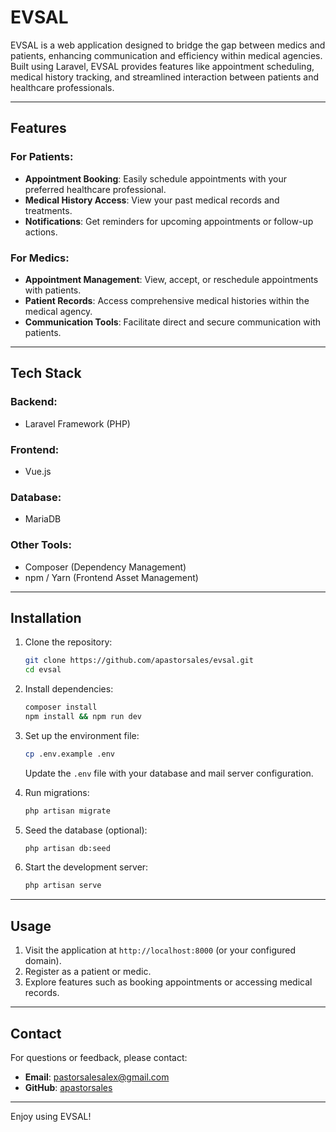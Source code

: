 # EVSAL

EVSAL is a web application designed to bridge the gap between medics and patients, enhancing communication and efficiency within medical agencies. Built using Laravel, EVSAL provides features like appointment scheduling, medical history tracking, and streamlined interaction between patients and healthcare professionals.

---

## Features

### For Patients:
- **Appointment Booking**: Easily schedule appointments with your preferred healthcare professional.
- **Medical History Access**: View your past medical records and treatments.
- **Notifications**: Get reminders for upcoming appointments or follow-up actions.

### For Medics:
- **Appointment Management**: View, accept, or reschedule appointments with patients.
- **Patient Records**: Access comprehensive medical histories within the medical agency.
- **Communication Tools**: Facilitate direct and secure communication with patients.

---

## Tech Stack

### Backend:
- Laravel Framework (PHP)

### Frontend:
- Vue.js

### Database:
- MariaDB

### Other Tools:
- Composer (Dependency Management)
- npm / Yarn (Frontend Asset Management)

---

## Installation

1. Clone the repository:
   ```bash
   git clone https://github.com/apastorsales/evsal.git
   cd evsal
   ```

2. Install dependencies:
   ```bash
   composer install
   npm install && npm run dev
   ```

3. Set up the environment file:
   ```bash
   cp .env.example .env
   ```
   Update the `.env` file with your database and mail server configuration.

4. Run migrations:
   ```bash
   php artisan migrate
   ```

5. Seed the database (optional):
   ```bash
   php artisan db:seed
   ```

6. Start the development server:
   ```bash
   php artisan serve
   ```

---

## Usage

1. Visit the application at `http://localhost:8000` (or your configured domain).
2. Register as a patient or medic.
3. Explore features such as booking appointments or accessing medical records.

---

## Contact

For questions or feedback, please contact:
- **Email**: pastorsalesalex@gmail.com
- **GitHub**: [apastorsales](https://github.com/apastorsales)

---

Enjoy using EVSAL!

